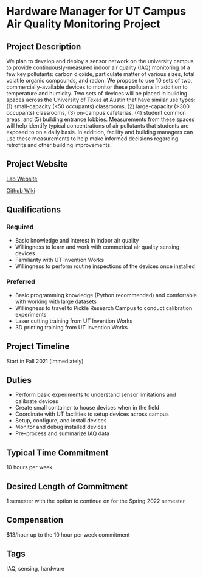 # Hardware Manager for UT Campus Air Quality Monitoring Project

## Project Description

We plan to develop and deploy a sensor network on the university campus to provide continuously-measured indoor air quality (IAQ) monitoring of a few key pollutants: carbon dioxide, particulate matter of various sizes, total volatile organic compounds, and radon. We propose to use 10 sets of two, commercially-available devices to monitor these pollutants in addition to temperature and humidity. Two sets of devices will be placed in building spaces across the University of Texas at Austin that have similar use types: (1) small-capacity (<50 occupants) classrooms, (2) large-capacity (>300 occupants) classrooms, (3) on-campus cafeterias, (4) student common areas, and (5) building entrance lobbies. Measurements from these spaces will help identify typical concentrations of air pollutants that students are exposed to on a daily basis. In addition, facility and building managers can use these measurements to help make informed decisions regarding retrofits and other building improvements. 

## Project Website

[Lab Website ](https://nagy.caee.utexas.edu)

[Github Wiki](https://github.com/intelligent-environments-lab/bleed-orange-measure-iaq/wiki)

## Qualifications

### Required

* Basic knowledge and interest in indoor air quality
* Willingness to learn and work with commerical air quality sensing devices
* Familiarity with UT Invention Works
* Willingness to perform routine inspections of the devices once installed

### Preferred 

* Basic programming knowledge (Python recommended) and comfortable with working with large datasets
* Willingness to travel to Pickle Research Campus to conduct calibration experiments
* Laser cutting training from UT Invention Works
* 3D printing training from UT Invention Works

## Project Timeline

Start in Fall 2021 (immediately)

## Duties

* Perform basic experiments to understand sensor limitations and calibrate devices
* Create small container to house devices when in the field 
* Coordinate with UT facilities to setup devices across campus
* Setup, configure, and install devices
* Monitor and debug installed devices
* Pre-process and summarize IAQ data

## Typical Time Commitment

10 hours per week

## Desired Length of Commitment

1 semester with the option to continue on for the Spring 2022 semester

## Compensation

$13/hour up to the 10 hour per week commitment

## Tags

IAQ, sensing, hardware

